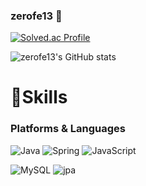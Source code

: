 ### zerofe13 👋

[![Solved.ac Profile](http://mazassumnida.wtf/api/v2/generate_badge?boj=syc9278)](https://solved.ac/syc9278/)

![zerofe13's GitHub stats](https://github-readme-stats.vercel.app/api?username=zerofe13&show_icons=true&theme=tokyonight) 

# 💪Skills
### Platforms & Languages
![Java](https://img.shields.io/badge/Java-007396.svg?&style=for-the-badge&logo=Java&logoColor=white)
![Spring](https://img.shields.io/badge/Spring-6DB33F.svg?&style=for-the-badge&logo=Spring&logoColor=white)
![JavaScript](https://img.shields.io/badge/JavaScript-F7DF1E.svg?&style=for-the-badge&logo=JavaScript&logoColor=white)

![MySQL](https://img.shields.io/badge/MySQL-4479A1.svg?&style=for-the-badge&logo=MySQL&logoColor=white)
![jpa](https://img.shields.io/badge/Java-367c2b.svg?&style=for-the-badge&logo=MySQL&logoColor=white)

<!--
**zerofe13/zerofe13** is a ✨ _special_ ✨ repository because its `README.md` (this file) appears on your GitHub profile.

Here are some ideas to get you started:

- 🔭 I’m currently working on ...
- 🌱 I’m currently learning ...
- 👯 I’m looking to collaborate on ...
- 🤔 I’m looking for help with ...
- 💬 Ask me about ...
- 📫 How to reach me: ...
- 😄 Pronouns: ...
- ⚡ Fun fact: ...
-->
